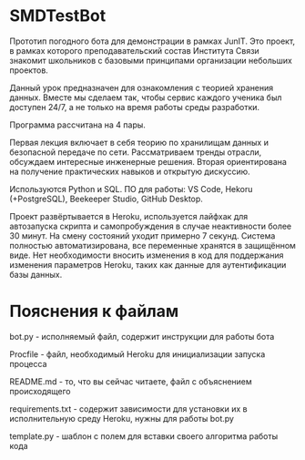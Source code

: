 # SMDTestBot

Прототип погодного бота для демонстрации в рамках JunIT. Это проект, в рамках которого преподавательский состав Института Связи знакомит школьников с базовыми принципами организации небольших проектов.

Данный урок предназначен для ознакомления с теорией хранения данных. Вместе мы сделаем так, чтобы сервис каждого ученика был доступен 24/7, а не только на время работы среды разработки.

Программа рассчитана на 4 пары.

Первая лекция включает в себя теорию по хранилищам данных и безопасной передаче по сети. Рассматриваем тренды отрасли, обсуждаем интересные инженерные решения.
Вторая ориентирована на получение практических навыков и открытую дискуссию. 

Используются Python и SQL.
ПО для работы: VS Code, Hekoru (+PostgreSQL), Beekeeper Studio, GitHub Desktop.

Проект развёртывается в Heroku, используется лайфхак для автозапуска скрипта и самопробуждения в случае неактивности более 30 минут. На смену состояний уходит примерно 7 секунд. 
Система полностью автоматизирована, все переменные хранятся в защищённом виде. Нет необходимости вносить изменения в код для поддержания изменения параметров Heroku, таких как данные для аутентификации базы данных.

# Пояснения к файлам
bot.py - исполняемый файл, содержит инструкции для работы бота

Procfile - файл, необходимый Heroku для инициализации запуска процесса

README.md - то, что вы сейчас читаете, файл с объяснением происходящего

requirements.txt - содержит зависимости для установки их в исполнительную среду Heroku, нужны для работы bot.py

template.py - шаблон с полем для вставки своего алгоритма работы кода
